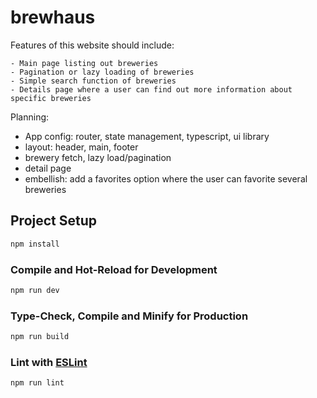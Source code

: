 # brewhaus

Features of this website should include:

    - Main page listing out breweries
    - Pagination or lazy loading of breweries
    - Simple search function of breweries
    - Details page where a user can find out more information about specific breweries

Planning:

- App config: router, state management, typescript, ui library
- layout: header, main, footer
- brewery fetch, lazy load/pagination
- detail page
- embellish: add a favorites option where the user can favorite several breweries

## Project Setup

```sh
npm install
```

### Compile and Hot-Reload for Development

```sh
npm run dev
```

### Type-Check, Compile and Minify for Production

```sh
npm run build
```

### Lint with [ESLint](https://eslint.org/)

```sh
npm run lint
```
